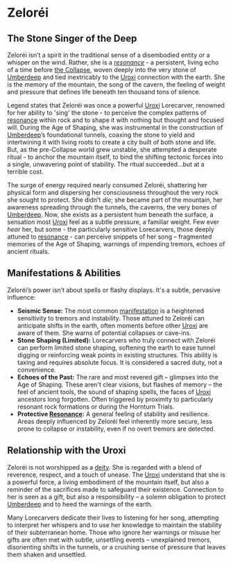 # Zeloréi
## The Stone Singer of the Deep

Zeloréi isn’t a spirit in the traditional sense of a disembodied entity or a whisper on the wind. Rather, she is a *[resonance](/structure/mechanic/resonance.md)* - a persistent, living echo of a time before [the Collapse](/structure/chronological/event/the-collapse.md), woven deeply into the very stone of [Umberdeep](/geography/settlement/city/umberdeep.md) and tied inextricably to the [Uroxi](/being/species/uroxi.md) connection with the earth. She is the memory of the mountain, the song of the cavern, the feeling of weight and pressure that defines life beneath ten thousand tons of silence.

Legend states that Zeloréi was once a powerful [Uroxi](/being/species/uroxi.md) Lorecarver, renowned for her ability to 'sing' the stone - to perceive the complex patterns of [resonance](/structure/mechanic/resonance.md) within rock and to shape it with nothing but thought and focused will. During the Age of Shaping, she was instrumental in the construction of [Umberdeep](/geography/settlement/city/umberdeep.md)’s foundational tunnels, coaxing the stone to yield and intertwining it with living roots to create a city built of both stone and life. But, as the pre-Collapse world grew unstable, she attempted a desperate ritual - to anchor the mountain itself, to bind the shifting tectonic forces into a single, unwavering point of stability. The ritual succeeded…but at a terrible cost.

The surge of energy required nearly consumed Zeloréi, shattering her physical form and dispersing her consciousness throughout the very rock she sought to protect. She didn’t *die*; she became part of the mountain, her awareness spreading through the tunnels, the caverns, the very bones of [Umberdeep](/geography/settlement/city/umberdeep.md). Now, she exists as a persistent hum beneath the surface, a sensation most [Uroxi](/being/species/uroxi.md) feel as a subtle pressure, a familiar weight. Few ever *hear* her, but some - the particularly sensitive Lorecarvers, those deeply attuned to [resonance](/structure/mechanic/resonance.md) - can perceive snippets of her song – fragmented memories of the Age of Shaping, warnings of impending tremors, echoes of ancient rituals.

## Manifestations & Abilities

Zeloréi’s power isn’t about spells or flashy displays. It's a subtle, pervasive influence:

*   **Seismic Sense:** The most common [manifestation](/structure/chronological/event/manifestation.md) is a heightened sensitivity to tremors and instability. Those attuned to Zeloréi can anticipate shifts in the earth, often moments before other [Uroxi](/being/species/uroxi.md) are aware of them. She warns of potential collapses or cave-ins.
*   **Stone Shaping (Limited):**  Lorecarvers who truly connect with Zeloréi can perform limited stone shaping, softening the earth to ease tunnel digging or reinforcing weak points in existing structures. This ability is taxing and requires absolute focus. It is considered a sacred duty, not a convenience.
*   **Echoes of the Past:** The rare and most revered gift – glimpses into the Age of Shaping. These aren't clear visions, but flashes of memory – the feel of ancient tools, the sound of shaping spells, the faces of [Uroxi](/being/species/uroxi.md) ancestors long forgotten. Often triggered by proximity to particularly resonant rock formations or during the Hornturn Trials.
*   **Protective [Resonance](/structure/mechanic/resonance.md):** A general feeling of stability and resilience. Areas deeply influenced by Zeloréi feel inherently more secure, less prone to collapse or instability, even if no overt tremors are detected.

## Relationship with the Uroxi

Zeloréi is not worshipped as a [deity](/structure/mechanic/deity.md). She is regarded with a blend of reverence, respect, and a touch of unease. The [Uroxi](/being/species/uroxi.md) understand that she is a powerful force, a living embodiment of the mountain itself, but also a reminder of the sacrifices made to safeguard their existence. Connection to her is seen as a gift, but also a responsibility – a solemn obligation to protect [Umberdeep](/geography/settlement/city/umberdeep.md) and to heed the warnings of the earth.

Many Lorecarvers dedicate their lives to listening for her song, attempting to interpret her whispers and to use her knowledge to maintain the stability of their subterranean home. Those who ignore her warnings or misuse her gifts are often met with subtle, unsettling events – unexplained tremors, disorienting shifts in the tunnels, or a crushing sense of pressure that leaves them shaken and unsettled.
